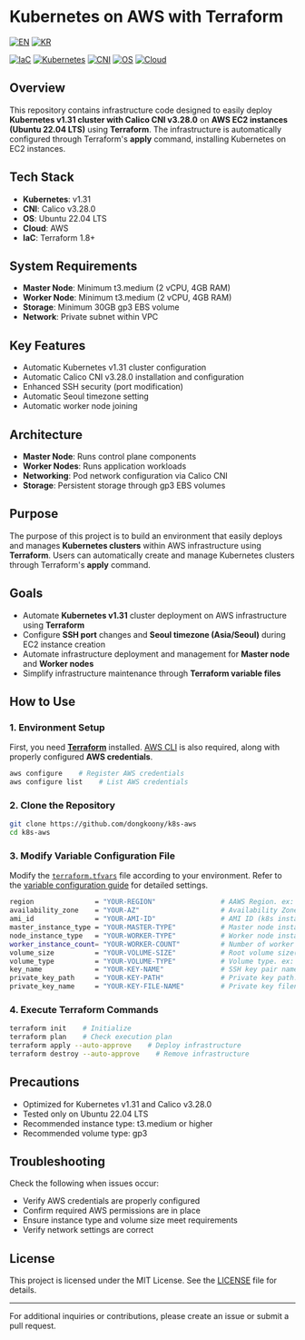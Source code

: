 # Kubernetes on AWS with Terraform

[![EN](https://img.shields.io/badge/lang-en-blue.svg)](README-en.md) 
[![KR](https://img.shields.io/badge/lang-kr-red.svg)](README.md)

[![IaC](https://img.shields.io/badge/IaC-Terraform_1.8+-623ce4?logo=terraform&logoColor=white)](#)
[![Kubernetes](https://img.shields.io/badge/Kubernetes-v1.31-326ce5?logo=kubernetes&logoColor=white)](#)
[![CNI](https://img.shields.io/badge/CNI-Calico_v3.28.0-fb8c00?logo=linux&logoColor=white)](#)
[![OS](https://img.shields.io/badge/OS-Ubuntu_22.04_LTS-e95420?logo=ubuntu&logoColor=white)](#)
[![Cloud](https://img.shields.io/badge/Cloud-AWS-232f3e?logo=amazonaws&logoColor=white)](#)


## Overview
This repository contains infrastructure code designed to easily deploy **Kubernetes v1.31 cluster with Calico CNI v3.28.0** on **AWS EC2 instances (Ubuntu 22.04 LTS)** using **Terraform**. The infrastructure is automatically configured through Terraform's **apply** command, installing Kubernetes on EC2 instances.

## Tech Stack
- **Kubernetes**: v1.31
- **CNI**: Calico v3.28.0
- **OS**: Ubuntu 22.04 LTS
- **Cloud**: AWS
- **IaC**: Terraform 1.8+

## System Requirements
- **Master Node**: Minimum t3.medium (2 vCPU, 4GB RAM)
- **Worker Node**: Minimum t3.medium (2 vCPU, 4GB RAM)
- **Storage**: Minimum 30GB gp3 EBS volume
- **Network**: Private subnet within VPC

## Key Features
- Automatic Kubernetes v1.31 cluster configuration
- Automatic Calico CNI v3.28.0 installation and configuration
- Enhanced SSH security (port modification)
- Automatic Seoul timezone setting
- Automatic worker node joining

## Architecture
- **Master Node**: Runs control plane components
- **Worker Nodes**: Runs application workloads
- **Networking**: Pod network configuration via Calico CNI
- **Storage**: Persistent storage through gp3 EBS volumes

## Purpose
The purpose of this project is to build an environment that easily deploys and manages **Kubernetes clusters** within AWS infrastructure using **Terraform**. Users can automatically create and manage Kubernetes clusters through Terraform's **apply** command.

## Goals
- Automate **Kubernetes v1.31** cluster deployment on AWS infrastructure using **Terraform**
- Configure **SSH port** changes and **Seoul timezone (Asia/Seoul)** during EC2 instance creation
- Automate infrastructure deployment and management for **Master node** and **Worker nodes**
- Simplify infrastructure maintenance through **Terraform variable files**

## How to Use

### 1. Environment Setup
First, you need [**Terraform**](https://developer.hashicorp.com/terraform/install#darwin) installed. [AWS CLI](https://docs.aws.amazon.com/cli/latest/userguide/getting-started-install.html) is also required, along with properly configured **AWS credentials**.
```bash
aws configure    # Register AWS credentials
aws configure list    # List AWS credentials
```

### 2. Clone the Repository
```bash
git clone https://github.com/dongkoony/k8s-aws
cd k8s-aws
```

### 3. Modify Variable Configuration File
Modify the [`terraform.tfvars`](terraform.tfvars) file according to your environment. Refer to the [variable configuration guide](https://github.com/dongkoony/k8s-aws/blob/master/README/README-vars-en.md) for detailed settings.

```bash
region               = "YOUR-REGION"                # AAWS Region. ex: ap-northeast-2 (Seoul)
availability_zone    = "YOUR-AZ"                    # Availability Zone. ex: ap-northeast-2a
ami_id               = "YOUR-AMI-ID"                # AMI ID (k8s installation script based on Ubuntu 22.04 LTS)
master_instance_type = "YOUR-MASTER-TYPE"           # Master node instance type. ex: t3.medium
node_instance_type   = "YOUR-WORKER-TYPE"           # Worker node instance type. ex: t3.medium
worker_instance_count= "YOUR-WORKER-COUNT"          # Number of worker nodes. ex: 2
volume_size          = "YOUR-VOLUME-SIZE"           # Root volume size(GB). ex: 30
volume_type          = "YOUR-VOLUME-TYPE"           # Volume type. ex: gp3
key_name             = "YOUR-KEY-NAME"              # SSH key pair name
private_key_path     = "YOUR-KEY-PATH"              # Private key path. ex: /home/ubuntu/your-key.pem
private_key_name     = "YOUR-KEY-FILE-NAME"         # Private key filename. ex: your-key.pem
```

### 4. Execute Terraform Commands
```bash
terraform init    # Initialize
terraform plan    # Check execution plan
terraform apply --auto-approve    # Deploy infrastructure
terraform destroy --auto-approve    # Remove infrastructure
```

## Precautions
- Optimized for Kubernetes v1.31 and Calico v3.28.0
- Tested only on Ubuntu 22.04 LTS
- Recommended instance type: t3.medium or higher
- Recommended volume type: gp3

## Troubleshooting
Check the following when issues occur:
- Verify AWS credentials are properly configured
- Confirm required AWS permissions are in place
- Ensure instance type and volume size meet requirements
- Verify network settings are correct

## License
This project is licensed under the MIT License. See the [LICENSE](LICENSE) file for details.

---

For additional inquiries or contributions, please create an issue or submit a pull request.